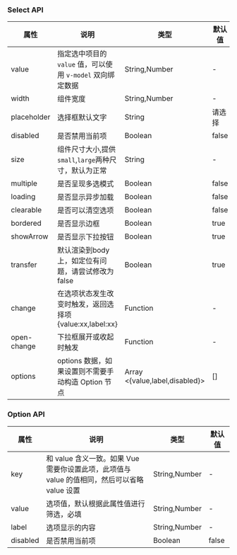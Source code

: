 ### Select API
| 属性        | 说明                                                       | 类型                           | 默认值 |
|-------------|------------------------------------------------------------|--------------------------------|--------|
| value       | 指定选中项目的 `value` 值，可以使用 `v-model` 双向绑定数据 | String,Number                  | -      |
| width       | 组件宽度                                                   | String,Number                  | -      |
| placeholder | 选择框默认文字                                             | String                         | 请选择 |
| disabled    | 是否禁用当前项                                             | Boolean                        | false  |
| size        | 组件尺寸大小,提供`small`,`large`两种尺寸，默认为正常       | String                         | -      |
| multiple    | 是否呈现多选模式                                           | Boolean                        | false  |
| loading     | 是否显示异步加载                                           | Boolean                        | false  |
| clearable   | 是否可以清空选项                                           | Boolean                        | false  |
| bordered    | 是否显示边框                                               | Boolean                        | true   |
| showArrow   | 是否显示下拉按钮                                           | Boolean                        | true   |
| transfer    | 默认渲染到body 上，如定位有问题，请尝试修改为 false        | Boolean                        | true   |
| change      | 在选项状态发生改变时触发，返回选择项{value:xx,label:xx}    | Function                       | -      |
| open-change | 下拉框展开或收起时触发                                     | Function                       | -      |
| options     | options 数据，如果设置则不需要手动构造 Option 节点         | Array <{value,label,disabled}> | []     |

### Option API
| 属性     | 说明                                                                                         | 类型          | 默认值 |
|----------|----------------------------------------------------------------------------------------------|---------------|--------|
| key      | 和 value 含义一致。如果 Vue 需要你设置此项，此项值与 value 的值相同，然后可以省略 value 设置 | String,Number | -      |
| value    | 选项值，默认根据此属性值进行筛选，必填                                                       | String,Number | -      |
| label    | 选项显示的内容                                                                               | String,Number | -      |
| disabled | 是否禁用当前项                                                                               | Boolean       | false  |